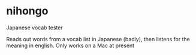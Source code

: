 # nihongo
Japanese vocab tester

Reads out words from a vocab list in Japanese (badly), then listens for the meaning in english.
Only works on a Mac at present
